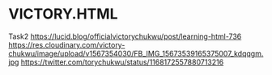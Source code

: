 # VICTORY.HTML
Task2
https://lucid.blog/officialvictorychukwu/post/learning-html-736
https://res.cloudinary.com/victory-chukwu/image/upload/v1567354030/FB_IMG_15673539165375007_kdqqgm.jpg
https://twitter.com/torychukwu/status/1168172557880713216
